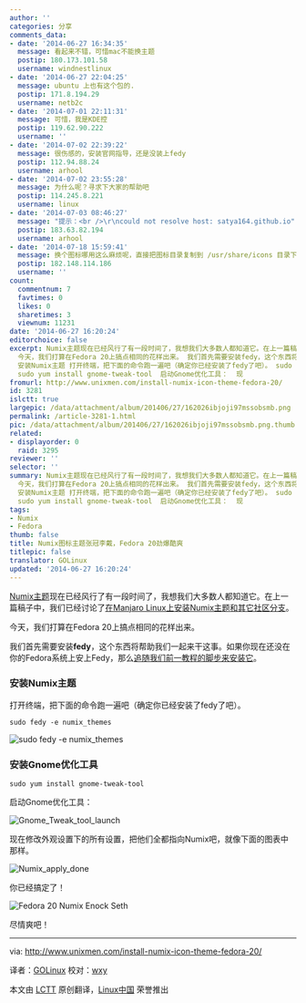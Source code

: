 ```yaml
---
author: ''
categories: 分享
comments_data:
- date: '2014-06-27 16:34:35'
  message: 看起来不错，可惜mac不能换主题
  postip: 180.173.101.58
  username: windnestlinux
- date: '2014-06-27 22:04:25'
  message: ubuntu 上也有这个包的.
  postip: 171.8.194.29
  username: netb2c
- date: '2014-07-01 22:11:31'
  message: 可惜，我是KDE控
  postip: 119.62.90.222
  username: ''
- date: '2014-07-02 22:39:22'
  message: 很伤感的，安装官网指导，还是没装上fedy
  postip: 112.94.88.24
  username: arhool
- date: '2014-07-02 23:55:28'
  message: 为什么呢？寻求下大家的帮助吧
  postip: 114.245.8.221
  username: linux
- date: '2014-07-03 08:46:27'
  message: "提示：<br />\r\ncould not resolve host: satya164.github.io"
  postip: 183.63.82.194
  username: arhool
- date: '2014-07-18 15:59:41'
  message: 换个图标哪用这么麻烦呢，直接把图标目录复制到 /usr/share/icons 目录下面，然后在 gnome-tweak-tool 中选
  postip: 182.148.114.186
  username: ''
count:
  commentnum: 7
  favtimes: 0
  likes: 0
  sharetimes: 3
  viewnum: 11231
date: '2014-06-27 16:20:24'
editorchoice: false
excerpt: Numix主题现在已经风行了有一段时间了，我想我们大多数人都知道它。在上一篇稿子中，我们已经讨论了在Manjaro Linux上安装Numix主题和其它社区分支。
  今天，我们打算在Fedora 20上搞点相同的花样出来。 我们首先需要安装fedy，这个东西将帮助我们一起来干这事。如果你现在还没在你的Fedora系统上安上Fedy，那么追随我们前一教程的脚步来安装它。
  安装Numix主题 打开终端，把下面的命令跑一遍吧（确定你已经安装了fedy了吧）。 sudo fedy -e numix_themes   安装Gnome优化工具
  sudo yum install gnome-tweak-tool  启动Gnome优化工具：  现
fromurl: http://www.unixmen.com/install-numix-icon-theme-fedora-20/
id: 3281
islctt: true
largepic: /data/attachment/album/201406/27/162026ibjoji97mssobsmb.png
permalink: /article-3281-1.html
pic: /data/attachment/album/201406/27/162026ibjoji97mssobsmb.png.thumb.jpg
related:
- displayorder: 0
  raid: 3295
reviewer: ''
selector: ''
summary: Numix主题现在已经风行了有一段时间了，我想我们大多数人都知道它。在上一篇稿子中，我们已经讨论了在Manjaro Linux上安装Numix主题和其它社区分支。
  今天，我们打算在Fedora 20上搞点相同的花样出来。 我们首先需要安装fedy，这个东西将帮助我们一起来干这事。如果你现在还没在你的Fedora系统上安上Fedy，那么追随我们前一教程的脚步来安装它。
  安装Numix主题 打开终端，把下面的命令跑一遍吧（确定你已经安装了fedy了吧）。 sudo fedy -e numix_themes   安装Gnome优化工具
  sudo yum install gnome-tweak-tool  启动Gnome优化工具：  现
tags:
- Numix
- Fedora
thumb: false
title: Numix图标主题张冠李戴，Fedora 20劲爆酷爽
titlepic: false
translator: GOLinux
updated: '2014-06-27 16:20:24'
---
```


[Numix主题](http://numixproject.org/)现在已经风行了有一段时间了，我想我们大多数人都知道它。在上一篇稿子中，我们已经讨论了[在Manjaro Linux上安装Numix主题和其它社区分支](http://www.unixmen.com/install-numix-icon-theme-manjaro-linux/)。


今天，我们打算在Fedora 20上搞点相同的花样出来。


我们首先需要安装**fedy**，这个东西将帮助我们一起来干这事。如果你现在还没在你的Fedora系统上安上Fedy，那么[追随我们前一教程的脚步来安装它](http://www.unixmen.com/tweak-fedora-system-using-fedy/)。


### 安装Numix主题


打开终端，把下面的命令跑一遍吧（确定你已经安装了fedy了吧）。



```
sudo fedy -e numix_themes

```

![sudo fedy -e numix_themes](/data/attachment/album/201406/27/162026ibjoji97mssobsmb.png)


### 安装Gnome优化工具



```
sudo yum install gnome-tweak-tool

```

启动Gnome优化工具：


![Gnome_Tweak_tool_launch](/data/attachment/album/201406/27/162027evinaeevseewwkee.png)


现在修改外观设置下的所有设置，把他们全都指向Numix吧，就像下面的图表中那样。


![Numix_apply_done](/data/attachment/album/201406/27/162028o46eltpbvaja8vnb.png)


你已经搞定了！


![Fedora 20 Numix Enock Seth](/data/attachment/album/201406/27/162033b9gyvk2iyz9oz6z2.png)


尽情爽吧！




---


via: <http://www.unixmen.com/install-numix-icon-theme-fedora-20/>


译者：[GOLinux](https://github.com/GOLinux) 校对：[wxy](https://github.com/wxy)


本文由 [LCTT](https://github.com/LCTT/TranslateProject) 原创翻译，[Linux中国](http://linux.cn/) 荣誉推出